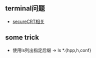 ## terminal问题

- [secureCRT相关](./terminal/secureCRT.md)

## some trick
- 使用ls列出指定后缀 -> ls *.{hpp,h,conf}

